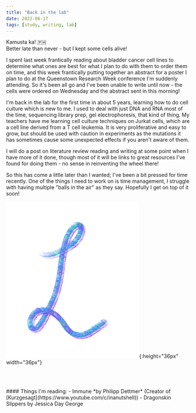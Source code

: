 ```yaml
---
title: "Back in the lab"
date: 2022-06-17
tags: [study, writing, lab]
---
```


Kamusta ka! :philippines:  
Better late than never - but I kept some cells alive!

I spent last week frantically reading about bladder cancer cell lines to determine what ones are best for what I plan to do with them to order them on time, and this week frantically putting together an abstract for a poster I plan to do at the Queenstown Research Week conference I'm suddenly attending. 
So it's been all go and I've been unable to write until now - the cells were ordered on Wednesday and the abstract sent in this morning!

I'm back in the lab for the first time in about 5 years, learning how to do cell culture which is new to me. I used to deal with just DNA and RNA most of the time, sequencing library prep, gel electrophoresis, that kind of thing. My teachers have me learning cell culture techniques on Jurkat cells, which are a cell line derived from a T cell leukemia. It is very proliferative and easy to grow, but should be used with caution in experiments as the mutations it has sometimes cause some unexpected effects if you aren't aware of them.

I will do a post on literature review reading and writing at some point when I have more of it done, though most of it will be links to great resources I've found for doing them - no sense in reinventing the wheel there!

So this has come a little later than I wanted; I've been a bit pressed for time recently. One of the things I need to work on is time management, I struggle with having multiple "balls in the air" as they say. Hopefully I get on top of it soon!

![blog_sign_off.png](/images/blog_sign_off.png){:height="36px" width="36px"}

<br/><br/>
<p id="reading"> </p>
#### Things I'm reading: 
- Immune *by Philipp Dettmer* (Creator of [Kurzgesagt](https://www.youtube.com/c/inanutshell))
- Dragonskin Slippers by Jessica Day George
